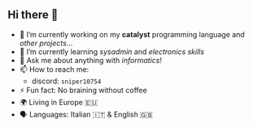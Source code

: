 ## Hi there 👋

- 🔭 I’m currently working on my **catalyst** programming language and *other projects*...
- 🌱 I’m currently learning *sysadmin* and *electronics skills*
- 💬 Ask me about anything with *informatics*!
- 📫 How to reach me:
  - discord: `sniper10754`
- ⚡ Fun fact: No braining without coffee
- 🌍 Living in Europe 🇪🇺
- 🗣 Languages: Italian 🇮🇹 & English 🇬🇧
